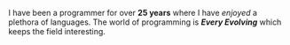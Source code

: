I have been a programmer for over **25 years** where I have *enjoyed* a plethora of languages. 
The world of programming is _**Every Evolving**_ which keeps the field interesting.
